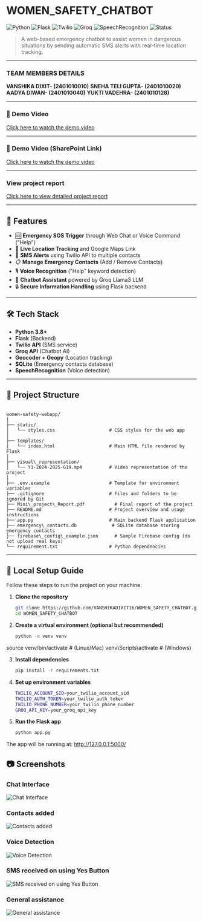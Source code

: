 # WOMEN_SAFETY_CHATBOT

![Python](https://img.shields.io/badge/Python-3.8%2B-blue?logo=python)
![Flask](https://img.shields.io/badge/Flask-2.x-lightgrey?logo=flask)
![Twilio](https://img.shields.io/badge/Twilio-SMS-red?logo=twilio)
![Groq](https://img.shields.io/badge/Groq-LLM-blueviolet)
![SpeechRecognition](https://img.shields.io/badge/Voice-Recognition-brightgreen)
![Status](https://img.shields.io/badge/Status-Active-success)

> A web-based emergency chatbot to assist women in dangerous situations by sending automatic SMS alerts with real-time location tracking.

---
### TEAM MEMBERS DETAILS

**VANSHIKA DIXIT- (2401010010)**
**SNEHA TELI GUPTA- (2401010020)**
**AADYA DIWAN- (2401010040)**
**YUKTI VADEHRA- (2401010128)**

---
### 🎥 Demo Video

[Click here to watch the demo video](visual_representation/Y1-2024-2025-G19.mp4)

---
### 🎥 Demo Video (SharePoint Link)

[Click here to watch the demo video](https://krmangalameduin-my.sharepoint.com/:v:/g/personal/harsh_vardhan_krmangalam_edu_in/EeeTuDr7K7BPrQpQXLPqPqUBDd6i-HXWsoXJTmhEQjm4Gg?e=CjlyrU)

---

### View project report

[Click here to view detailed project report](Mini_project_Report.pdf)

---

## 🌟 Features

- 🆘 **Emergency SOS Trigger** through Web Chat or Voice Command ("Help")
- 📍 **Live Location Tracking** and Google Maps Link
- 📲 **SMS Alerts** using Twilio API to multiple contacts
- 📋 **Manage Emergency Contacts** (Add / Remove Contacts)
- 🎙️ **Voice Recognition** ("Help" keyword detection)
- 🤖 **Chatbot Assistant** powered by Groq Llama3 LLM
- 🔒 **Secure Information Handling** using Flask backend

---

## 🛠️ Tech Stack

- **Python 3.8+**
- **Flask** (Backend)
- **Twilio API** (SMS service)
- **Groq API** (Chatbot AI)
- **Geocoder + Geopy** (Location tracking)
- **SQLite** (Emergency contacts database)
- **SpeechRecognition** (Voice detection)

---

## 📁 Project Structure

```

women-safety-webapp/
│
├── static/
│   └── styles.css                    # CSS styles for the web app
│
├── templates/
│   └── index.html                    # Main HTML file rendered by Flask
│
├── visual\_representation/
│   └── Y1-2024-2025-G19.mp4          # Video representation of the project
│
├── .env.example                      # Template for environment variables
├── .gitignore                        # Files and folders to be ignored by Git
├── Mini\_project\_Report.pdf           # Final report of the project
├── README.md                         # Project overview and usage instructions
├── app.py                            # Main backend Flask application
├── emergency\_contacts.db             # SQLite database storing emergency contacts
├── firebase\_config\_example.json      # Sample Firebase config (do not upload real keys)
└── requirement.txt                   # Python dependencies

```



---

## 🚀 Local Setup Guide

Follow these steps to run the project on your machine:

1. **Clone the repository**  
   ```bash
   git clone https://github.com/VANSHIKADIXIT16/WOMEN_SAFETY_CHATBOT.git
   cd WOMEN_SAFETY_CHATBOT

2. **Create a virtual environment (optional but recommended)**
   ```bash
   python -m venv venv
source venv/bin/activate  # (Linux/Mac)
venv\Scripts\activate      # (Windows)

3. **Install dependencies**
   ```bash
   pip install -r requirements.txt

4. **Set up environment variables**
   ```bash
   TWILIO_ACCOUNT_SID=your_twilio_account_sid
   TWILIO_AUTH_TOKEN=your_twilio_auth_token
   TWILIO_PHONE_NUMBER=your_twilio_phone_number
   GROQ_API_KEY=your_groq_api_key

5. **Run the Flask app**
   ```bash
   python app.py

The app will be running at: http://127.0.0.1:5000/

## 📷 Screenshots

### Chat Interface
![Chat Interface](visual_representation/Chatbot_interface.jpg)

### Contacts added
![Contacts added](visual_representation/Contact_added.jpg)

### Voice Detection
![Voice Detection](visual_representation/voice_recognised.jpg)

### SMS received on using Yes Button
![SMS received on using Yes Button](visual_representation/sms_receiveed_on_yesButton.jpg)

### General assistance
![General assistance](visual_representation/general_assistance.jpg)




